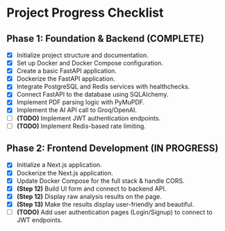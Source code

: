 # Project Progress Checklist

## Phase 1: Foundation & Backend (COMPLETE)
-   [x] Initialize project structure and documentation.
-   [x] Set up Docker and Docker Compose configuration.
-   [x] Create a basic FastAPI application.
-   [x] Dockerize the FastAPI application.
-   [x] Integrate PostgreSQL and Redis services with healthchecks.
-   [x] Connect FastAPI to the database using SQLAlchemy.
-   [x] Implement PDF parsing logic with PyMuPDF.
-   [x] Implement the AI API call to Groq/OpenAI.
-   [ ] **(TODO)** Implement JWT authentication endpoints.
-   [ ] **(TODO)** Implement Redis-based rate limiting.

## Phase 2: Frontend Development (IN PROGRESS)
-   [x] Initialize a Next.js application.
-   [x] Dockerize the Next.js application.
-   [x] Update Docker Compose for the full stack & handle CORS.
-   [x] **(Step 12)** Build UI form and connect to backend API.
-   [x] **(Step 12)** Display raw analysis results on the page.
-   [x] **(Step 13)** Make the results display user-friendly and beautiful.
-   [ ] **(TODO)** Add user authentication pages (Login/Signup) to connect to JWT endpoints.